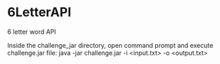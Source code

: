 # 6LetterAPI
6 letter word API

Inside the challenge_jar directory, open command prompt and execute challenge.jar file:
java -jar challenge.jar -i <input.txt> -o <output.txt>

